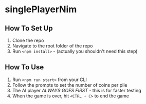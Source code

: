 # singlePlayerNim

## How To Set Up
1. Clone the repo
2. Navigate to the root folder of the repo
3. Run `<npm install>` - (actually you shouldn't need this step)

## How To Use
1. Run `<npm run start>` from your CLI
2. Follow the prompts to set the number of coins per pile
3. The AI player *ALWAYS GOES FIRST* - this is for faster testing
4. When the game is over, hit `<CTRL + C>` to end the game